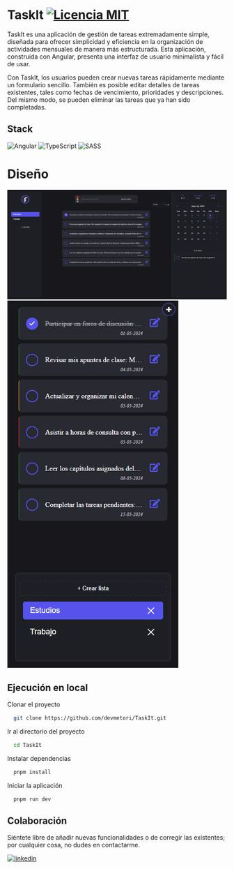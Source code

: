 # TaskIt [![Licencia MIT](https://img.shields.io/badge/License-MIT-green.svg)](https://opensource.org/license/mit)

TaskIt es una aplicación de gestión de tareas extremadamente simple, diseñada para ofrecer simplicidad y eficiencia en la organización de actividades mensuales de manera más estructurada. Esta aplicación, construida con Angular, presenta una interfaz de usuario minimalista y fácil de usar.

Con TaskIt, los usuarios pueden crear nuevas tareas rápidamente mediante un formulario sencillo. También es posible editar detalles de tareas existentes, tales como fechas de vencimiento, prioridades y descripciones. Del mismo modo, se pueden eliminar las tareas que ya han sido completadas.

## Stack

![Angular](https://img.shields.io/badge/Angular-DD0031?style=for-the-badge&logo=angular&logoColor=white)
![TypeScript](https://img.shields.io/badge/typescript-%23007ACC.svg?style=for-the-badge&logo=typescript&logoColor=white)
![SASS](https://img.shields.io/badge/SASS-hotpink.svg?style=for-the-badge&logo=SASS&logoColor=white)

# Diseño

![Logo](./src/assets/desktop-view.png)
![Logo](./src/assets/phone-view.png)

## Ejecución en local

Clonar el proyecto

```bash
  git clone https://github.com/devmetori/TaskIt.git
```

Ir al directorio del proyecto

```bash
  cd TaskIt
```

Instalar dependencias

```bash
  pnpm install
```

Iniciar la aplicación

```bash
  pnpm run dev
```

## Colaboración

Siéntete libre de añadir nuevas funcionalidades o de corregir las existentes; por cualquier cosa, no dudes en contactarme.

[![linkedin](https://img.shields.io/badge/linkedin-0A66C2?style=for-the-badge&logo=linkedin&logoColor=white)](https://www.linkedin.com/in/mtort/)
